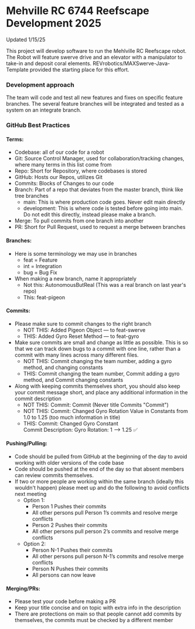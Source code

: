 # Mehville RC 6744 Reefscape Development 2025
Updated 1/15/25

This project will develop software to run the Mehlville RC Reefscape robot. The Robot will feature swerve drive and an elevator with a manipulator to take-in and deposit coral elements. REVrobotics/MAXSwerve-Java-Template provided the starting place for this effort.
### Development approach
The team will code and test all new features and fixes on specific feature branches. The several feature branches will be integrated and tested as a system on an integrate branch.
### GitHub Best Practices
#### Terms:
* Codebase: all of our code for a robot
* Git: Source Control Manager, used for collaboration/tracking changes, where many terms in this list come from
* Repo: Short for Repository, where codebases is stored
* GitHub: Hosts our Repos, utilizes Git
* Commits: Blocks of Changes to our code
* Branch: Part of a repo that deviates from the master branch, think like tree branches
  * main: This is where production code goes. Never edit main directly
  * development: This is where code is tested before going into main. Do not edit this directly, instead please make a branch.
* Merge: To pull commits from one branch into another
* PR: Short for Pull Request, used to request a merge between branches
#### Branches:
* Here is some terminology we may use in branches
  * feat = Feature
  * int = Integration
  * bug = Bug Fix
* When making a new branch, name it appropriately
  * Not this:   AutonomousButReal (This was a real branch on last year's repo)
  * This:   feat-pigeon
#### Commits:
* Please make sure to commit changes to the right branch
  * NOT THIS:  Added Pigeon Object — to feat-swerve
  * THIS:  Added Gyro Reset Method — to feat-gyro
* Make sure commits are small and change as little as possible. This is so that we can track down bugs to a commit with one line, rather than a commit with many lines across many different files.
  * NOT THIS:  Commit changing the team number, adding a gyro method, and changing constants
  * THIS: Commit changing the team number, Commit adding a gyro method, and Commit changing constants
* Along with keeping commits themselves short, you should also keep your commit message short, and place any additional information in the commit description
  * NOT THIS:  Commit: Commit    (Never title Commits "Commit")
  * NOT THIS:  Commit: Changed Gyro Rotation Value in Constants from 1.0 to 1.25 (too much information in title)
  * THIS:  Commit: Changed Gyro Constant  
    Commit Description: Gyro Rotation: 1 --> 1.25 :white_check_mark: 
#### Pushing/Pulling:
* Code should be pulled from GitHub at the beginning of the day to avoid working with older versions of the code base
* Code should be pushed at the end of the day so that absent members can review commits themselves.
* If two or more people are working within the same branch (ideally this wouldn't happen) please meet up and do the following to avoid conflicts next meeting
  * Option 1:
    * Person 1 Pushes their commits
    * All other persons pull Person 1’s commits and resolve merge conflicts
    * Person 2 Pushes their commits
    * All other persons pull person 2’s commits and resolve merge conflicts
  * Option 2:
    * Person N-1 Pushes their commits
    * All other persons pull person N-1’s commits and resolve merge conflicts
    * Person N Pushes their commits
    * All persons can now leave
#### Merging/PRs:
* Please test your code before making a PR
* Keep your title concise and on topic with extra info in the description
* There are protections on main so that people cannot add commits by themselves, the commits must be checked by a different member

